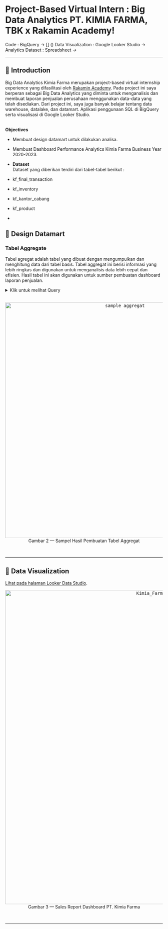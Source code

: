# **Project-Based Virtual Intern : Big Data Analytics PT. KIMIA FARMA, TBK x Rakamin Academy!**
Code : BigQuery -> [] ()
Data Visualization : Google Looker Studio -> []()
Analytics Dataset : Spreadsheet -> []()
<br>

---

## 📂 **Introduction**
Big Data Analytics Kimia Farma merupakan project-based virtual internship experience yang difasilitasi oleh [Rakamin Academy](). Pada project ini saya berperan sebagai Big Data Analytics yang diminta untuk menganalisis dan membuat laporan penjualan perusahaan menggunakan data-data yang telah disediakan. Dari project ini, saya juga banyak belajar tentang data warehouse, datalake, dan datamart. Aplikasi penggunaan SQL di BigQuery serta visualisasi di Google Looker Studio. <br>
<br>

**Objectives**
- Membuat design datamart untuk dilakukan analisa.
- Membuat Dashboard Performance Analytics Kimia Farma Business Year 2020-2023.

- **Dataset** <br>
Dataset yang diberikan terdiri dari tabel-tabel berikut :
- kf_final_transaction
- kf_inventory
- kf_kantor_cabang
- kf_product
- <br>

## 📂 **Design Datamart**
### Tabel Aggregate
Tabel agregat adalah tabel yang dibuat dengan mengumpulkan dan menghitung data dari tabel basis. Tabel aggregat ini berisi informasi yang lebih ringkas dan digunakan untuk menganalisis data lebih cepat dan efisien. Hasil tabel ini akan digunakan untuk sumber pembuatan dashboard laporan penjualan.

<details>
  <summary> Klik untuk melihat Query </summary>
    <br>
    
```sql
CREATE TABLE agg_table (
SELECT
    tanggal,
    MONTHNAME(tanggal) AS bulan,        -- kolom nama bulan
    id_invoice,
    cabang_sales AS lokasi_cabang,
    nama AS pelanggan,
    nama_barang AS produk,
    lini AS merek,
    jumlah AS jumlah_produk_terjual,
    harga AS harga_satuan,
    (jumlah * harga) AS total_pendapatan  -- kolom baru total pendapatan
FROM base_table
ORDER BY 1, 4, 5, 6, 7, 8, 9, 10
);
```
    
<br>
</details>
<br>

<p align="center">
    <kbd> <img width="750" alt="sample aggregat" src="https://user-images.githubusercontent.com/115857221/222876809-62000814-75b6-4f82-b6b7-05d00e618315.png"> </kbd> <br>
    Gambar 2 — Sampel Hasil Pembuatan Tabel Aggregat
</p>
<br>

---

## 📂 **Data Visualization**

[Lihat pada halaman Looker Data Studio](https://lookerstudio.google.com/reporting/3c67b292-3be2-484d-bc29-27bd0b4015fd).

<p align="center">
    <kbd> <img width="1000" alt="Kimia_Farma_page-0001" src="https://user-images.githubusercontent.com/115857221/222877035-53371a89-081d-4ec5-9e72-65b0176a96fd.jpg"> </kbd> <br>
    Gambar 3 — Sales Report Dashboard PT. Kimia Farma
</p>
<br>

---

